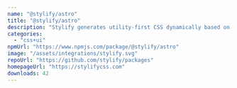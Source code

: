 ```yaml
---
name: "@stylify/astro"
title: "@stylify/astro"
description: "Stylify generates utility-first CSS dynamically based on what you write. Write HTML. Get CSS."
categories:
  - "css+ui"
npmUrl: "https://www.npmjs.com/package/@stylify/astro"
image: "/assets/integrations/stylify.svg"
repoUrl: "https://github.com/stylify/packages"
homepageUrl: "https://stylifycss.com"
downloads: 42
---
```

